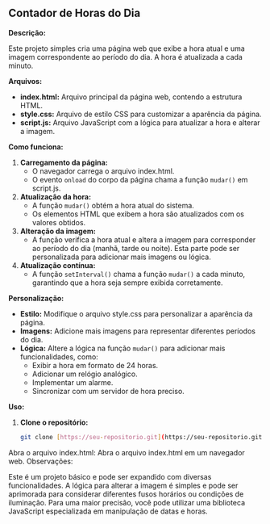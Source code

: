 ## Contador de Horas do Dia

**Descrição:**

Este projeto simples cria uma página web que exibe a hora atual e uma imagem correspondente ao período do dia. A hora é atualizada a cada minuto.

**Arquivos:**

* **index.html:** Arquivo principal da página web, contendo a estrutura HTML.
* **style.css:** Arquivo de estilo CSS para customizar a aparência da página.
* **script.js:** Arquivo JavaScript com a lógica para atualizar a hora e alterar a imagem.

**Como funciona:**

1. **Carregamento da página:**
   * O navegador carrega o arquivo index.html.
   * O evento `onload` do corpo da página chama a função `mudar()` em script.js.
2. **Atualização da hora:**
   * A função `mudar()` obtém a hora atual do sistema.
   * Os elementos HTML que exibem a hora são atualizados com os valores obtidos.
3. **Alteração da imagem:**
   * A função verifica a hora atual e altera a imagem para corresponder ao período do dia (manhã, tarde ou noite). Esta parte pode ser personalizada para adicionar mais imagens ou lógica.
4. **Atualização contínua:**
   * A função `setInterval()` chama a função `mudar()` a cada minuto, garantindo que a hora seja sempre exibida corretamente.

**Personalização:**

* **Estilo:** Modifique o arquivo style.css para personalizar a aparência da página.
* **Imagens:** Adicione mais imagens para representar diferentes períodos do dia.
* **Lógica:** Altere a lógica na função `mudar()` para adicionar mais funcionalidades, como:
  * Exibir a hora em formato de 24 horas.
  * Adicionar um relógio analógico.
  * Implementar um alarme.
  * Sincronizar com um servidor de hora preciso.

**Uso:**

1. **Clone o repositório:**
   ```bash
   git clone [https://seu-repositorio.git](https://seu-repositorio.git)
Abra o arquivo index.html: Abra o arquivo index.html em um navegador web.
Observações:

Este é um projeto básico e pode ser expandido com diversas funcionalidades.
A lógica para alterar a imagem é simples e pode ser aprimorada para considerar diferentes fusos horários ou condições de iluminação.
Para uma maior precisão, você pode utilizar uma biblioteca JavaScript especializada em manipulação de datas e horas.
